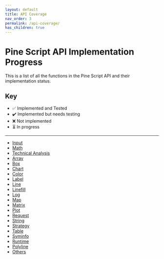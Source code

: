 ```yaml
---
layout: default
title: API Coverage
nav_order: 3
permalink: /api-coverage/
has_children: true
---
```


# Pine Script API Implementation Progress

This is a list of all the functions in the Pine Script API and their implementation status.

## Key

-   ✅ Implemented and Tested
-   ✔️ Implemented but needs testing
-   ❌ Not implemented
-   ⏳ In progress

---

-   [Input](./api-coverage/input.md)
-   [Math](./api-coverage/math.md)
-   [Technical Analysis](./api-coverage/ta.md)
-   [Array](./api-coverage/array.md)
-   [Box](./api-coverage/box.md)
-   [Chart](./api-coverage/chart.md)
-   [Color](./api-coverage/color.md)
-   [Label](./api-coverage/label.md)
-   [Line](./api-coverage/line.md)
-   [Linefill](./api-coverage/linefill.md)
-   [Log](./api-coverage/log.md)
-   [Map](./api-coverage/map.md)
-   [Matrix](./api-coverage/matrix.md)
-   [Plot](./api-coverage/plot.md)
-   [Request](./api-coverage/request.md)
-   [String](./api-coverage/string.md)
-   [Strategy](./api-coverage/strategy.md)
-   [Table](./api-coverage/table.md)
-   [Syminfo](./api-coverage/syminfo.md)
-   [Runtime](./api-coverage/runtime.md)
-   [Polyline](./api-coverage/polyline.md)
-   [Others](./api-coverage/others.md)
